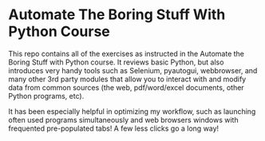 # Automate The Boring Stuff With Python Course
This repo contains all of the exercises as instructed in the Automate the Boring Stuff with Python course. It reviews basic Python, but also introduces very handy tools such as Selenium, pyautogui, webbrowser, and many other 3rd party modules that allow you to interact with and modify data from common sources (the web, pdf/word/excel documents, other Python programs, etc).

It has been especially helpful in optimizing my workflow, such as launching often used programs simultaneously and web browsers windows with frequented pre-populated tabs! A few less clicks go a long way! 
